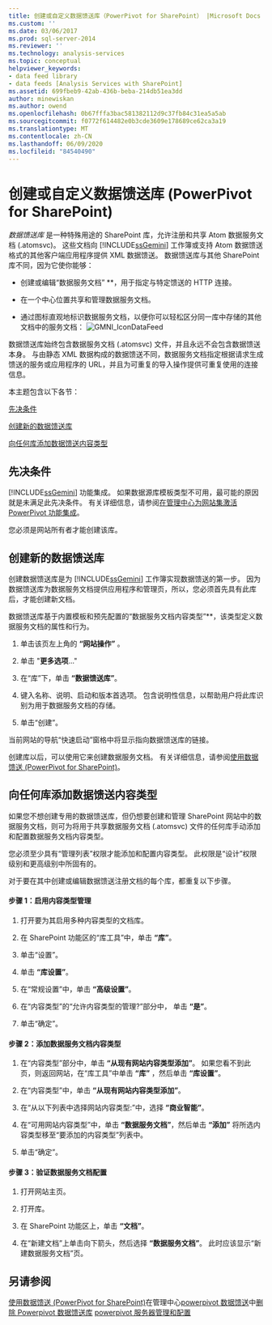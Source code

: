 ```yaml
---
title: 创建或自定义数据馈送库（PowerPivot for SharePoint） |Microsoft Docs
ms.custom: ''
ms.date: 03/06/2017
ms.prod: sql-server-2014
ms.reviewer: ''
ms.technology: analysis-services
ms.topic: conceptual
helpviewer_keywords:
- data feed library
- data feeds [Analysis Services with SharePoint]
ms.assetid: 699fbeb9-42ab-436b-beba-214db51ea3dd
author: minewiskan
ms.author: owend
ms.openlocfilehash: 0b67fffa3bac581382112d9c37fb84c31ea5a5ab
ms.sourcegitcommit: f0772f614482e0b3cde3609e178689ce62ca3a19
ms.translationtype: MT
ms.contentlocale: zh-CN
ms.lasthandoff: 06/09/2020
ms.locfileid: "84540490"
---
```

# <a name="create-or-customize-a-data-feed-library-powerpivot-for-sharepoint"></a>创建或自定义数据馈送库 (PowerPivot for SharePoint)
  *数据馈送库* 是一种特殊用途的 SharePoint 库，允许注册和共享 Atom 数据服务文档 (.atomsvc)。 这些文档向 [!INCLUDE[ssGemini](../../includes/ssgemini-md.md)] 工作簿或支持 Atom 数据馈送格式的其他客户端应用程序提供 XML 数据馈送。 数据馈送库与其他 SharePoint 库不同，因为它使你能够：

-   创建或编辑“数据服务文档” **，用于指定与特定馈送的 HTTP 连接。

-   在一个中心位置共享和管理数据服务文档。

-   通过图标直观地标识数据服务文档，以便你可以轻松区分同一库中存储的其他文档中的服务文档： ![GMNI_IconDataFeed](../media/gmni-icondatafeed.gif "GMNI_IconDataFeed")

 数据馈送库始终包含数据服务文档 (.atomsvc) 文件，并且永远不会包含数据馈送本身。 与由静态 XML 数据构成的数据馈送不同，数据服务文档指定根据请求生成馈送的服务或应用程序的 URL，并且为可重复的导入操作提供可重复使用的连接信息。

 本主题包含以下各节：

 [先决条件](#prereq)

 [创建新的数据馈送库](#createlib)

 [向任何库添加数据馈送内容类型](#addtolib)

##  <a name="prerequisites"></a><a name="prereq"></a> 先决条件
 [!INCLUDE[ssGemini](../../includes/ssgemini-md.md)] 功能集成。 如果数据源库模板类型不可用，最可能的原因就是未满足此先决条件。 有关详细信息，请参阅[在管理中心为网站集激活 PowerPivot 功能集成](activate-power-pivot-integration-for-site-collections-in-ca.md)。

 您必须是网站所有者才能创建该库。

##  <a name="create-a-new-data-feed-library"></a><a name="createlib"></a>创建新的数据馈送库
 创建数据馈送库是为 [!INCLUDE[ssGemini](../../includes/ssgemini-md.md)] 工作簿实现数据馈送的第一步。 因为数据馈送库为数据服务文档提供应用程序和管理页，所以，您必须首先具有此库后，才能创建新文档。

 数据馈送库基于内置模板和预先配置的“数据服务文档内容类型”**，该类型定义数据服务文档的属性和行为。

1.  单击该页左上角的 **“网站操作”** 。

2.  单击 "**更多选项**..."

3.  在“库”下，单击 **“数据馈送库”**。

4.  键入名称、说明、启动和版本首选项。 包含说明性信息，以帮助用户将此库识别为用于数据服务文档的存储。

5.  单击“创建”。

 当前网站的导航“快速启动”窗格中将显示指向数据馈送库的链接。

 创建库以后，可以使用它来创建数据服务文档。 有关详细信息，请参阅[使用数据馈送 &#40;PowerPivot for SharePoint&#41;](use-data-feeds-power-pivot-for-sharepoint.md)。

##  <a name="add-the-data-feed-content-type-to-any-library"></a><a name="addtolib"></a>向任何库添加数据馈送内容类型
 如果您不想创建专用的数据馈送库，但仍想要创建和管理 SharePoint 网站中的数据服务文档，则可为将用于共享数据服务文档 (.atomsvc) 文件的任何库手动添加和配置数据服务文档内容类型。

 您必须至少具有“管理列表”权限才能添加和配置内容类型。 此权限是“设计”权限级别和更高级别中所固有的。

 对于要在其中创建或编辑数据馈送注册文档的每个库，都重复以下步骤。

#### <a name="step-1-enable-content-type-management"></a>步骤 1：启用内容类型管理

1.  打开要为其启用多种内容类型的文档库。

2.  在 SharePoint 功能区的“库工具”中，单击 **“库”**。

3.  单击“设置”。

4.  单击 **“库设置”**。

5.  在“常规设置”中，单击 **“高级设置”**。

6.  在“内容类型”的“允许内容类型的管理?”部分中， 单击 **“是”**。

7.  单击“确定”。

#### <a name="step-2-add-the-data-service-document-content-type"></a>步骤 2：添加数据服务文档内容类型

1.  在“内容类型”部分中，单击 **“从现有网站内容类型添加”**。 如果您看不到此页，则返回网站，在“库工具”中单击 **“库”** ，然后单击 **“库设置”**。

2.  在“内容类型”中，单击 **“从现有网站内容类型添加”**。

3.  在“从以下列表中选择网站内容类型:”中，选择 **“商业智能”**。

4.  在“可用网站内容类型”中，单击 **“数据服务文档”**，然后单击 **“添加”** 将所选内容类型移至“要添加的内容类型”列表中。

5.  单击“确定”。

#### <a name="step-3-verify-data-service-document-configuration"></a>步骤 3：验证数据服务文档配置

1.  打开网站主页。

2.  打开库。

3.  在 SharePoint 功能区上，单击 **“文档”**。

4.  在“新建文档”上单击向下箭头，然后选择 **“数据服务文档”**。 此时应该显示“新建数据服务文档”页。

## <a name="see-also"></a>另请参阅
 [使用数据馈送 &#40;PowerPivot for SharePoint&#41;](use-data-feeds-power-pivot-for-sharepoint.md)在管理中心[powerpivot 数据馈送](power-pivot-data-feeds.md)中[删除 Powerpivot 数据馈送库](delete-a-power-pivot-data-feed-library.md) [powerpivot 服务器管理和配置](power-pivot-server-administration-and-configuration-in-central-administration.md)


